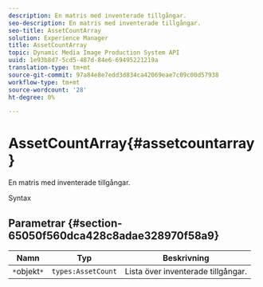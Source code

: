```yaml
---
description: En matris med inventerade tillgångar.
seo-description: En matris med inventerade tillgångar.
seo-title: AssetCountArray
solution: Experience Manager
title: AssetCountArray
topic: Dynamic Media Image Production System API
uuid: 1e93b8d7-5cd5-487d-84e6-69495221219a
translation-type: tm+mt
source-git-commit: 97a84e8e7edd3d834ca42069eae7c09c00d57938
workflow-type: tm+mt
source-wordcount: '28'
ht-degree: 0%

---
```



# AssetCountArray{#assetcountarray}

En matris med inventerade tillgångar.

Syntax

## Parametrar {#section-65050f560dca428c8adae328970f58a9}

| Namn | Typ | Beskrivning |
|---|---|---|
| `*`objekt`*` | `types:AssetCount` | Lista över inventerade tillgångar. |

